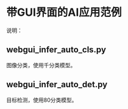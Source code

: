 # 带GUI界面的AI应用范例

说明：

## webgui_infer_auto_cls.py

图像分类，使用千分类模型。


## webgui_infer_auto_det.py

目标检测，使用80分类模型。



